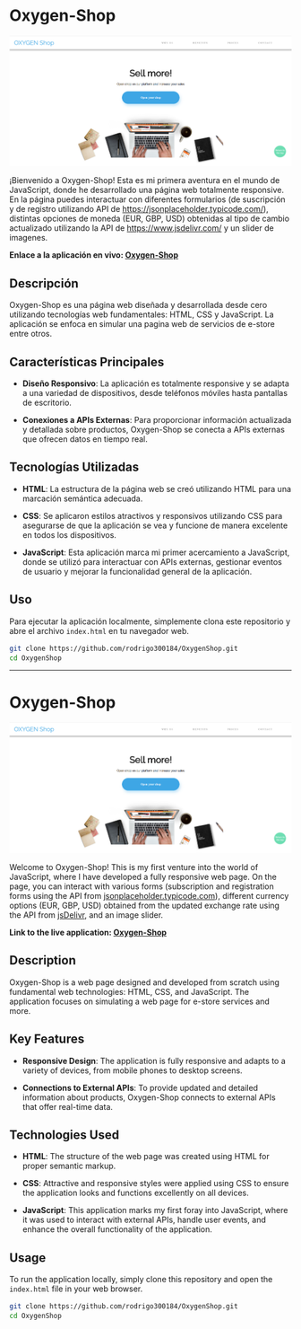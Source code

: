 # Oxygen-Shop

![Vista previa de la aplicación](https://github.com/rodrigo300184/OxygenShop/blob/main/resources/images/Oxygen-Shop.png)

¡Bienvenido a Oxygen-Shop! Esta es mi primera aventura en el mundo de JavaScript, donde he desarrollado una página web totalmente responsive. En la página puedes interactuar con diferentes formularios (de suscripción y de registro utilizando API de https://jsonplaceholder.typicode.com/), distintas opciones de moneda (EUR, GBP, USD) obtenidas al tipo de cambio actualizado utilizando la API de https://www.jsdelivr.com/ y un slider de imagenes.

**Enlace a la aplicación en vivo: [Oxygen-Shop](https://rodrigo300184.github.io/OxygenShop/)**

## Descripción

Oxygen-Shop es una página web diseñada y desarrollada desde cero utilizando tecnologías web fundamentales: HTML, CSS y JavaScript. La aplicación se enfoca en simular una pagina web de servicios de e-store entre otros.

## Características Principales

- **Diseño Responsivo**: La aplicación es totalmente responsive y se adapta a una variedad de dispositivos, desde teléfonos móviles hasta pantallas de escritorio.

- **Conexiones a APIs Externas**: Para proporcionar información actualizada y detallada sobre productos, Oxygen-Shop se conecta a APIs externas que ofrecen datos en tiempo real.

## Tecnologías Utilizadas

- **HTML**: La estructura de la página web se creó utilizando HTML para una marcación semántica adecuada.

- **CSS**: Se aplicaron estilos atractivos y responsivos utilizando CSS para asegurarse de que la aplicación se vea y funcione de manera excelente en todos los dispositivos.

- **JavaScript**: Esta aplicación marca mi primer acercamiento a JavaScript, donde se utilizó para interactuar con APIs externas, gestionar eventos de usuario y mejorar la funcionalidad general de la aplicación.

## Uso

Para ejecutar la aplicación localmente, simplemente clona este repositorio y abre el archivo `index.html` en tu navegador web.

```bash
git clone https://github.com/rodrigo300184/OxygenShop.git
cd OxygenShop

```
----------------------------------------------------------------------------------------------------------------------------------------

# Oxygen-Shop

![Application Preview](https://github.com/rodrigo300184/OxygenShop/blob/main/resources/images/Oxygen-Shop.png)

Welcome to Oxygen-Shop! This is my first venture into the world of JavaScript, where I have developed a fully responsive web page. On the page, you can interact with various forms (subscription and registration forms using the API from [jsonplaceholder.typicode.com](https://jsonplaceholder.typicode.com/)), different currency options (EUR, GBP, USD) obtained from the updated exchange rate using the API from [jsDelivr](https://www.jsdelivr.com/), and an image slider.

**Link to the live application: [Oxygen-Shop](https://rodrigo300184.github.io/OxygenShop/)**

## Description

Oxygen-Shop is a web page designed and developed from scratch using fundamental web technologies: HTML, CSS, and JavaScript. The application focuses on simulating a web page for e-store services and more.

## Key Features

- **Responsive Design**: The application is fully responsive and adapts to a variety of devices, from mobile phones to desktop screens.

- **Connections to External APIs**: To provide updated and detailed information about products, Oxygen-Shop connects to external APIs that offer real-time data.

## Technologies Used

- **HTML**: The structure of the web page was created using HTML for proper semantic markup.

- **CSS**: Attractive and responsive styles were applied using CSS to ensure the application looks and functions excellently on all devices.

- **JavaScript**: This application marks my first foray into JavaScript, where it was used to interact with external APIs, handle user events, and enhance the overall functionality of the application.

## Usage

To run the application locally, simply clone this repository and open the `index.html` file in your web browser.

```bash
git clone https://github.com/rodrigo300184/OxygenShop.git
cd OxygenShop


